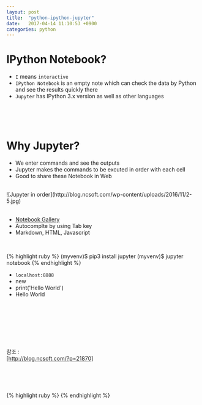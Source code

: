 ```yaml
---
layout: post
title:  "python-ipython-jupyter"
date:   2017-04-14 11:10:53 +0900
categories: python
---
```


# IPython Notebook?  
- `I` means `interactive`  
- `IPython Notebook` is an empty note which can check the data by Python and see the results quickly there  
- `Jupyter` has IPython 3.x version as well as other languages  

<br><br><br>

# Why Jupyter?  
- We enter commands and see the outputs  
- Jupyter makes the commands to be excuted in order with each cell  
- Good to share these Notebook in Web  

<br>
![Jupyter in order](http://blog.ncsoft.com/wp-content/uploads/2016/11/2-5.jpg)
<br><br>

- [Notebook Gallery]
- Autocomplte by using Tab key  
- Markdown, HTML, Javascript  

<br>

{% highlight ruby %}
(myvenv)$ pip3 install jupyter
(myvenv)$ jupyter notebook
{% endhighlight %}

- `localhost:8888`
- new  
- print('Hello World')  
- Hello World



<br><br><br><br><br><br>




참조 :  
[http://blog.ncsoft.com/?p=21870]  


[Notebook Gallery]: http://nb.bianp.net/sort/views/
[http://blog.ncsoft.com/?p=21870]: http://blog.ncsoft.com/?p=21870












<br><br><br>

{% highlight ruby %}
{% endhighlight %}
